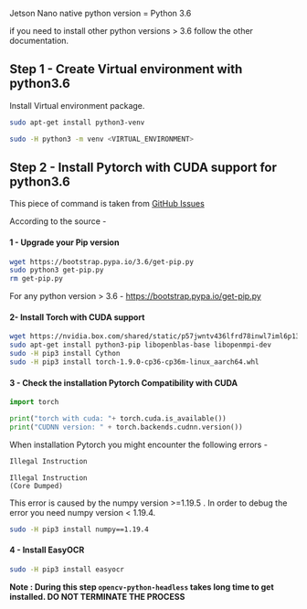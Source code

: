 Jetson Nano native python version = Python 3.6

if you need to install other python versions > 3.6 follow the other documentation.
## Step 1 - Create Virtual environment with python3.6

Install Virtual environment package.

```bash
sudo apt-get install python3-venv
```

```bash
sudo -H python3 -m venv <VIRTUAL_ENVIRONMENT>
```

## Step 2 - Install Pytorch with CUDA support for python3.6

This piece of command is taken from [GitHub Issues](https://github.com/JaidedAI/EasyOCR/issues/491) 

According to the source - 

#### 1 - Upgrade your Pip version 

```bash
wget https://bootstrap.pypa.io/3.6/get-pip.py
sudo python3 get-pip.py
rm get-pip.py
```

For any python version > 3.6 - https://bootstrap.pypa.io/get-pip.py

#### 2- Install Torch with CUDA support

```bash
wget https://nvidia.box.com/shared/static/p57jwntv436lfrd78inwl7iml6p13fzh.whl -O torch-1.9.0-cp36-cp36m-linux_aarch64.whl
sudo apt-get install python3-pip libopenblas-base libopenmpi-dev 
sudo -H pip3 install Cython
sudo -H pip3 install torch-1.9.0-cp36-cp36m-linux_aarch64.whl
```

#### 3 - Check the installation Pytorch Compatibility with CUDA

```python
import torch

print("torch with cuda: "+ torch.cuda.is_available())
print("CUDNN version: " + torch.backends.cudnn.version())
```

When installation Pytorch you might encounter the following errors - 

```bash
Illegal Instruction
```

```
Illegal Instruction
(Core Dumped)
```

This error is caused by the numpy version >=1.19.5 . In order to debug the error you need numpy version < 1.19.4.

```bash
sudo -H pip3 install numpy==1.19.4
```

#### 4 - Install EasyOCR

```bash
sudo -H pip3 install easyocr
```

**Note : During this step `opencv-python-headless` takes long time to get installed. DO NOT TERMINATE THE PROCESS**


